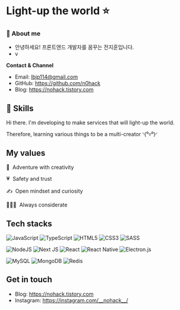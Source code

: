 # Light-up the world ⭐️

### 🤗 About me

- 안녕하세요! 프론트엔드 개발자를 꿈꾸는 전지훈입니다.
- v

**Contact & Channel**

- Email: lbjp114@gmail.com
- GitHub: https://github.com/n0hack
- Blog: https://nohack.tistory.com

## 🔨 Skills

Hi there. I'm developing to make services that will light-up the world.

Therefore, learning various things to be a multi-creator ◝(⁰▿⁰)◜

## **My values**

🌈 &nbsp;Adventure with creativity

💗 &nbsp;Safety and trust

✍️ &nbsp;Open mindset and curiosity

👨‍👧‍👧 &nbsp;Always considerate

## **Tech stacks**

![JavaScript](https://img.shields.io/badge/javascript-f7df1e?style=for-the-badge&logo=javascript&logoColor=black)
![TypeScript](https://img.shields.io/badge/typescript-%23007ACC.svg?style=for-the-badge&logo=typescript&logoColor=white)
![HTML5](https://img.shields.io/badge/html5-%23E34F26.svg?style=for-the-badge&logo=html5&logoColor=white)
![CSS3](https://img.shields.io/badge/css3-%231572B6.svg?style=for-the-badge&logo=css3&logoColor=white)
![SASS](https://img.shields.io/badge/SASS-hotpink.svg?style=for-the-badge&logo=SASS&logoColor=white)

![NodeJS](https://img.shields.io/badge/node-6DA55F?style=for-the-badge&logo=node.js&logoColor=white)
![Next JS](https://img.shields.io/badge/Next-black?style=for-the-badge&logo=next.js&logoColor=white)
![React](https://img.shields.io/badge/react-0088CC?style=for-the-badge&logo=react&logoColor=white)
![React Native](https://img.shields.io/badge/react_native-%2320232a.svg?style=for-the-badge&logo=react&logoColor=%2361DAFB)
![Electron.js](https://img.shields.io/badge/Electron-47848F?style=for-the-badge&logo=Electron&logoColor=white)

![MySQL](https://img.shields.io/badge/mysql-4479a1?style=for-the-badge&logo=mysql&logoColor=white)
![MongoDB](https://img.shields.io/badge/MongoDB-%234ea94b.svg?style=for-the-badge&logo=mongodb&logoColor=white)
![Redis](https://img.shields.io/badge/redis-dc382d?style=for-the-badge&logo=redis&logoColor=white)

<!-- ![React Badge](https://img.shields.io/badge/-React-0088cc?style=flat-square&logo=react&logoColor=white) -->

## **Get in touch**

- Blog: https://nohack.tistory.com
- Instagram: https://instagram.com/__nohack__/
